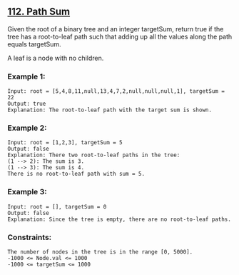## [112. Path Sum](https://leetcode.com/problems/path-sum/description/)

Given the root of a binary tree and an integer targetSum, return true if the tree has a root-to-leaf path such that adding up all the values along the path equals targetSum.

A leaf is a node with no children.

 

### Example 1:

```
Input: root = [5,4,8,11,null,13,4,7,2,null,null,null,1], targetSum = 22
Output: true
Explanation: The root-to-leaf path with the target sum is shown.
```
### Example 2:

```
Input: root = [1,2,3], targetSum = 5
Output: false
Explanation: There two root-to-leaf paths in the tree:
(1 --> 2): The sum is 3.
(1 --> 3): The sum is 4.
There is no root-to-leaf path with sum = 5.
```
### Example 3:
```
Input: root = [], targetSum = 0
Output: false
Explanation: Since the tree is empty, there are no root-to-leaf paths.
 ```

### Constraints:
```
The number of nodes in the tree is in the range [0, 5000].
-1000 <= Node.val <= 1000
-1000 <= targetSum <= 1000
```
